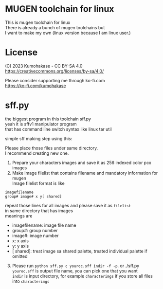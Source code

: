 # MUGEN toolchain for linux
This is mugen toolchain for linux    
There is already a bunch of mugen toolchains but   
I want to make my own (linux version because I am linux user.)   
   
# License
(C) 2023 Kumohakase - CC BY-SA 4.0 https://creativecommons.org/licenses/by-sa/4.0/   
   
Please consider supporting me through ko-fi.com    
https://ko-fi.com/kumohakase   
   
# sff.py
the biggest program in this toolchain sff.py   
yeah it is sffv1 manipulator program   
that has command line switch syntax like linux tar util   
    
simple sff making step using this:   

Please place those files under same directory.   
I recommend creating new one.   
1. Prepare your characters images and save it as 256 indexed color pcx images   
2. Make image filelist that contains filename and mandatory information for mugen   
Image filelist format is like    
```
imagefilename
group# image# x y[ shared]
```
repeat those lines for all images and please save it as `filelist`  
in same directory that has images   
meanings are   
- imagefilename: image file name
- group#: group number
- image#: image number
- x: x axis
- y: y axis
- \[ shared\]: treat image sa shared palette, treated individual palette if omitted
3. Please run `python sff.py c youroc.sff indir -f -p`. or ./sff.py    
`youroc.sff` is output file name, you can pick one that you want   
`indir` is input directory, for example `characterimgs` if you store all files into `characterimgs`  
